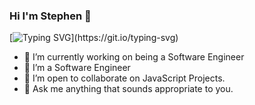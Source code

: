 ### Hi I'm Stephen  👋
[![Typing SVG](https://readme-typing-svg.demolab.com?font=Fira+Code&pause=1000&width=435&lines=Welcome+To+My+GitHub+Account;I+Love+Doing+Hard+Things;I+Love+Learning+New+Things.)](https://git.io/typing-svg)
- 🔭 I’m currently working on being a Software Engineer
- 🌱 I’m a Software Engineer
- 👯 I’m open to collaborate on JavaScript Projects.
- 💬 Ask me anything that sounds appropriate to you.
